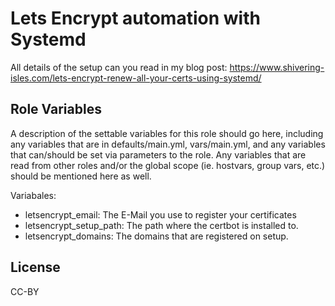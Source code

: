 Lets Encrypt automation with Systemd
=========

All details of the setup can you read in my blog post:
https://www.shivering-isles.com/lets-encrypt-renew-all-your-certs-using-systemd/

Role Variables
--------------

A description of the settable variables for this role should go here, including any variables that are in defaults/main.yml, vars/main.yml, and any variables that can/should be set via parameters to the role. Any variables that are read from other roles and/or the global scope (ie. hostvars, group vars, etc.) should be mentioned here as well.

Variabales:
* letsencrypt_email: The E-Mail you use to register your certificates
* letsencrypt_setup_path: The path where the certbot is installed to.
* letsencrypt_domains: The domains that are registered on setup.

License
-------

CC-BY

